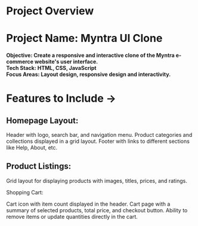 <h1>Project Overview</h1>

<h1>Project Name: Myntra UI Clone</h1>

<h4>
Objective: Create a responsive and interactive clone of the Myntra e-commerce website's user interface.<br/>
Tech Stack: HTML, CSS, JavaScript<br/>
Focus Areas: Layout design, responsive design and interactivity.
</h4>



<h1>Features to Include -></h1>

<h2>Homepage Layout:</h2>

Header with logo, search bar, and navigation menu.
Product categories and collections displayed in a grid layout.
Footer with links to different sections like Help, About, etc.

<h2>Product Listings:</h2>

Grid layout for displaying products with images, titles, prices, and ratings.

Shopping Cart:

Cart icon with item count displayed in the header.
Cart page with a summary of selected products, total price, and checkout button.
Ability to remove items or update quantities directly in the cart.
